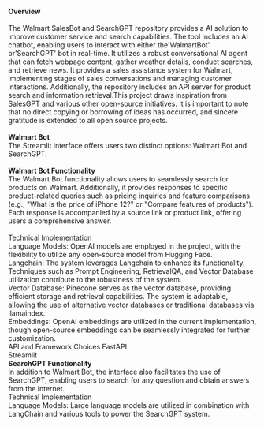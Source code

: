 <b>Overview</b>
<br>
<br>
The Walmart SalesBot and SearchGPT repository provides a AI solution to improve customer service and search capabilities. The tool includes an AI chatbot, enabling users to interact with either the'WalmartBot' or'SearchGPT' bot in real-time. It utilizes a robust conversational AI agent that can fetch webpage content, gather weather details, conduct searches, and retrieve news. It provides a sales assistance system for Walmart, implementing stages of sales conversations and managing customer interactions. Additionally, the repository includes an API server for product search and information retrieval.This project draws inspiration from SalesGPT and various other open-source initiatives. It is important to note that no direct copying or borrowing of ideas has occurred, and sincere gratitude is extended to all open source projects.
<br>
<br>
<b>Walmart Bot</b>
<br>
The Streamlit interface offers users two distinct options: Walmart Bot and SearchGPT.
<br>
<br>
<b>Walmart Bot Functionality</b>
<br>
The Walmart Bot functionality allows users to seamlessly search for products on Walmart. Additionally, it provides responses to specific product-related queries such as pricing inquiries and feature comparisons (e.g., "What is the price of iPhone 12?" or "Compare features of products"). Each response is accompanied by a source link or product link, offering users a comprehensive answer.
<br>
<br>
Technical Implementation
<br>
Language Models: OpenAI models are employed in the project, with the flexibility to utilize any open-source model from Hugging Face.
<br>
Langchain: The system leverages Langchain to enhance its functionality. Techniques such as Prompt Engineering, RetrievalQA, and Vector Database utilization contribute to the robustness of the system.
<br>
Vector Database: Pinecone serves as the vector database, providing efficient storage and retrieval capabilities. The system is adaptable, allowing the use of alternative vector databases or traditional databases via llamaindex.
<br>
Embeddings: OpenAI embeddings are utilized in the current implementation, though open-source embeddings can be seamlessly integrated for further customization.
<br>
API and Framework Choices
FastAPI
<br>
Streamlit
<br>
<b>SearchGPT Functionality</b>
<br>
In addition to Walmart Bot, the interface also facilitates the use of SearchGPT, enabling users to search for any question and obtain answers from the internet.
<br>
Technical Implementation
<br>
Language Models: Large language models are utilized in combination with LangChain and various tools to power the SearchGPT system.

